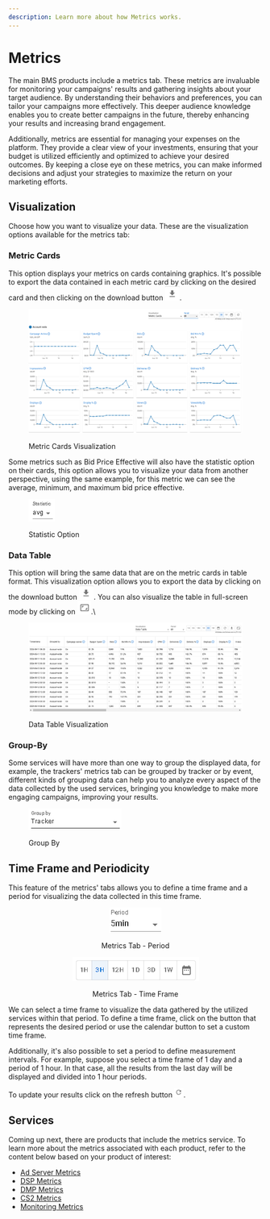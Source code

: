 ```yaml
---
description: Learn more about how Metrics works.
---
```


# Metrics

The main BMS products include a metrics tab. These metrics are invaluable for monitoring your campaigns' results and gathering insights about your target audience. By understanding their behaviors and preferences, you can tailor your campaigns more effectively. This deeper audience knowledge enables you to create better campaigns in the future, thereby enhancing your results and increasing brand engagement.

Additionally, metrics are essential for managing your expenses on the platform. They provide a clear view of your investments, ensuring that your budget is utilized efficiently and optimized to achieve your desired outcomes. By keeping a close eye on these metrics, you can make informed decisions and adjust your strategies to maximize the return on your marketing efforts.

## Visualization

Choose how you want to visualize your data. These are the visualization options available for the metrics tab:

### Metric Cards&#x20;

This option displays your metrics on cards containing graphics. It's possible to export the data contained in each metric card by clicking on the desired card and then clicking on the download button <img src="../.gitbook/assets/image (125).png" alt="" data-size="line">.&#x20;

<figure><img src="../.gitbook/assets/image (2).png" alt=""><figcaption><p>Metric Cards Visualization</p></figcaption></figure>

Some metrics such as Bid Price Effective will also have the statistic option on their cards, this option allows you to visualize your data from another perspective, using the same example, for this metric we can see the average, minimum, and maximum bid price effective.

<figure><img src="../.gitbook/assets/image (1) (1).png" alt=""><figcaption><p>Statistic Option</p></figcaption></figure>

### Data Table

This option will bring the same data that are on the metric cards in table format. This visualization option allows you to export the data by clicking on the download button <img src="../.gitbook/assets/image (125).png" alt="" data-size="line">.  You can also visualize the table in full-screen mode by clicking on ![](<../.gitbook/assets/image (126).png>).\


<figure><img src="../.gitbook/assets/image (2) (1).png" alt=""><figcaption><p>Data Table Visualization</p></figcaption></figure>

### Group-By

Some services will have more than one way to group the displayed data, for example, the trackers' metrics tab can be grouped by tracker or by event, different kinds of grouping data can help you to analyze every aspect of the data collected by the used services, bringing you knowledge to make more engaging campaigns, improving your results.

<figure><img src="../.gitbook/assets/image (3).png" alt=""><figcaption><p>Group By</p></figcaption></figure>

## Time Frame and Periodicity

This feature of the metrics' tabs allows you to define a time frame and a period for visualizing the data collected in this time frame.&#x20;

<div align="center">

<figure><img src="../.gitbook/assets/image (119).png" alt=""><figcaption><p>Metrics Tab - Period</p></figcaption></figure>

 

<figure><img src="../.gitbook/assets/Captura de tela 2024-05-16 081812.png" alt=""><figcaption><p>Metrics Tab - Time Frame</p></figcaption></figure>

</div>

We can select a time frame to visualize the data gathered by the utilized services within that period. To define a time frame, click on the button that represents the desired period or use the calendar button to set a custom time frame.

Additionally, it's also possible to set a period to define measurement intervals. For example, suppose you select a time frame of 1 day and a period of 1 hour. In that case, all the results from the last day will be displayed and divided into 1 hour periods.

To update your results click on the refresh button <img src="../.gitbook/assets/image (122).png" alt="" data-size="original">.

## Services

Coming up next, there are products that include the metrics service. To learn more about the metrics associated with each product, refer to the content below based on your product of interest:

* [Ad Server Metrics](ad-server/ads/metrics.md)
* [DSP Metrics](demand-side-platform-dsp/metrics.md)
* [DMP Metrics](demand-management-platform-dmp/metrics.md)
* [CS2 Metrics](catalog-storage-service-cs2/metrics.md)
* [Monitoring Metrics](monitoring/metrics.md)
